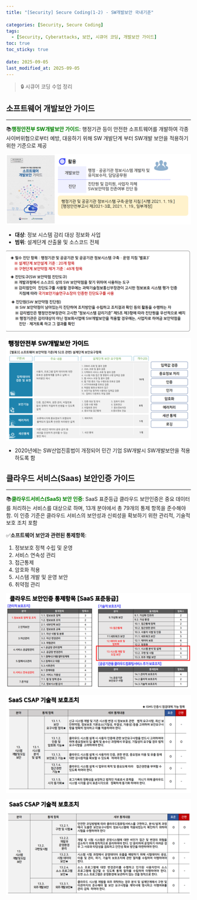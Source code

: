 ```yaml
---
title: "[Security] Secure Coding(1-2) - SW개발보안 국내기준"

categories: [Security, Secure Coding]
tags:
  - [Security, Cyberattacks, 보안, 시큐어 코딩, 개발보안 가이드]
toc: true
toc_sticky: true

date: 2025-09-05
last_modified_at: 2025-09-05
---
```

>🔒 시큐어 코딩 수업 정리

## 소프트웨어 개발보안 가이드
---
📚**<span style="color: #008000">행정안전부 SW개발보안 가이드</span>**: 행정기관 등이 안전한 소프트웨어를 개발하여 각종 사이버위협으로부터 예방, 대응하기 위해 SW 개발단계 부터 SW개발 보안을 적용하기 위한 기준으로 제공

![alt text](../assets/img/SC/SWguaid.png)

* **대상**: 정보 시스템 감리 대상 정보화 사업
* **범위**: 설계단계 산출물 및 소스코드 전체

![alt text](../assets/img/SC/SWguaid1.png)

![alt text](../assets/img/SC/SWguaid2.png)

* 2020년에는 SW산업진흥법이 개정되어 민간 기업 SW개발시 SW개발보안을 적용하도록 함

## 클라우드 서비스(Saas) 보안인증 가이드
---
📚**<span style="color: #008000">클라우드서비스(SaaS) 보안 인증</span>**: SaaS 표준등급 클라우드 보안인증은 중요 데이터를 처리하는 서비스를 대상으로 하며, 13개 분야에서 총 79개의 통제
항목을 준수해야 함. 이 인증 기준은 클라우드 서비스의 보안성과 신뢰성을 확보하기 위한 관리적, 기술적 보호 조치 포함

✅**소프트웨어 보안과 관련된 통제항목**:   
1. 정보보호 정책 수립 및 운영
2. 서비스 연속성 관리
3. 접근통제
4. 암호화 적용
5. 시스템 개발 및 운영 보안
6. 취약점 관리

![alt text](../assets/img/SC/saasCASP.png)

![alt text](../assets/img/SC/saasCASP1.png)

![alt text](../assets/img/SC/saasCASP2.png)